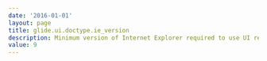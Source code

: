 ```yaml
---
date: '2016-01-01'
layout: page
title: glide.ui.doctype.ie_version
description: Minimum version of Internet Explorer required to use UI refresh 
value: 9
---
```


